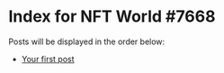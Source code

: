 # Index for NFT World #7668
Posts will be displayed in the order below:

- [Your first post](./001-first.md)

